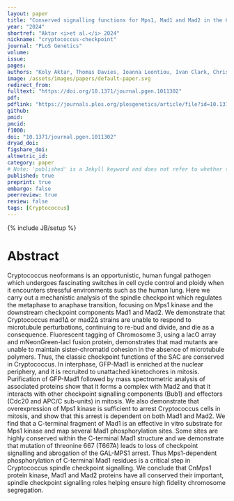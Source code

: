 ```yaml
---
layout: paper
title: "Conserved signalling functions for Mps1, Mad1 and Mad2 in the Cryptococcus neoformans spindle checkpoint"
year: "2024"
shortref: "Aktar <i>et al.</i> 2024"
nickname: "cryptococcus-checkpoint"
journal: "PLoS Genetics"
volume: 
issue: 
pages: 
authors: "Koly Aktar, Thomas Davies, Ioanna Leontiou, Ivan Clark, Christos Spanos, Edward Wallace, Laura Tuck, A Arockia Jeyaprakash, Kevin G Hardwick"
image: /assets/images/papers/default-paper.svg
redirect_from: 
fulltext: "https://doi.org/10.1371/journal.pgen.1011302"
pdf:
pdflink: "https://journals.plos.org/plosgenetics/article/file?id=10.1371/journal.pgen.1011302&type=printable"
github: 
pmid: 
pmcid: 
f1000: 
doi: "10.1371/journal.pgen.1011302"
dryad_doi: 
figshare_doi: 
altmetric_id: 
category: paper
# Note: 'published' is a Jekyll keyword and does not refer to whether the paper is published, but rather to whether this Markdown should be part of the rendered site.
published: true
preprint: true
embargo: false	
peerreview: true
review: false
tags: [Cryptococcus]
---
```

{% include JB/setup %}


# Abstract 

Cryptococcus neoformans is an opportunistic, human fungal pathogen which undergoes fascinating switches in cell cycle control and ploidy when it encounters stressful environments such as the human lung. Here we carry out a mechanistic analysis of the spindle checkpoint which regulates the metaphase to anaphase transition, focusing on Mps1 kinase and the downstream checkpoint components Mad1 and Mad2. We demonstrate that Cryptococcus mad1Δ or mad2Δ strains are unable to respond to microtubule perturbations, continuing to re-bud and divide, and die as a consequence. Fluorescent tagging of Chromosome 3, using a lacO array and mNeonGreen-lacI fusion protein, demonstrates that mad mutants are unable to maintain sister-chromatid cohesion in the absence of microtubule polymers. Thus, the classic checkpoint functions of the SAC are conserved in Cryptococcus. In interphase, GFP-Mad1 is enriched at the nuclear periphery, and it is recruited to unattached kinetochores in mitosis. Purification of GFP-Mad1 followed by mass spectrometric analysis of associated proteins show that it forms a complex with Mad2 and that it interacts with other checkpoint signalling components (Bub1) and effectors (Cdc20 and APC/C sub-units) in mitosis. We also demonstrate that overexpression of Mps1 kinase is sufficient to arrest Cryptococcus cells in mitosis, and show that this arrest is dependent on both Mad1 and Mad2. We find that a C-terminal fragment of Mad1 is an effective in vitro substrate for Mps1 kinase and map several Mad1 phosphorylation sites. Some sites are highly conserved within the C-terminal Mad1 structure and we demonstrate that mutation of threonine 667 (T667A) leads to loss of checkpoint signalling and abrogation of the GAL-MPS1 arrest. Thus Mps1-dependent phosphorylation of C-terminal Mad1 residues is a critical step in Cryptococcus spindle checkpoint signalling. We conclude that CnMps1 protein kinase, Mad1 and Mad2 proteins have all conserved their important, spindle checkpoint signalling roles helping ensure high fidelity chromosome segregation.
